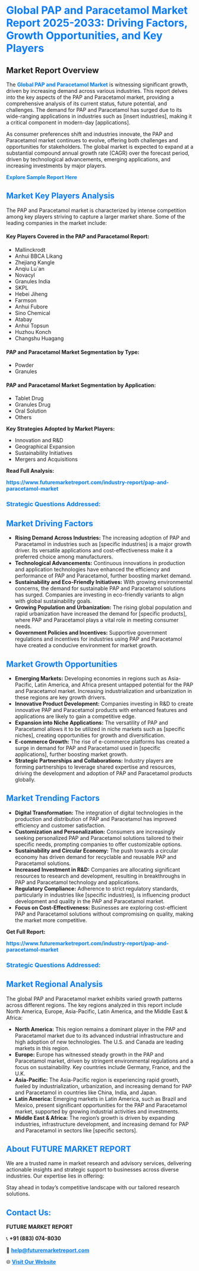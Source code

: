 <h1 style="color: #007BFF;">Global PAP and Paracetamol Market Report 2025-2033: Driving Factors, Growth Opportunities, and Key Players</h1>

<section id="overview">
<h2>Market Report Overview</h2>
<p>The <a href="https://www.futuremarketreport.com/industry-report/pap-and-paracetamol-market" style="color: #007BFF; text-decoration: none;"><strong>Global PAP and Paracetamol Market</strong></a> is witnessing significant growth, driven by increasing demand across various industries. This report delves into the key aspects of the PAP and Paracetamol market, providing a comprehensive analysis of its current status, future potential, and challenges. The demand for PAP and Paracetamol has surged due to its wide-ranging applications in industries such as [insert industries], making it a critical component in modern-day [applications].</p>
<p>As consumer preferences shift and industries innovate, the PAP and Paracetamol market continues to evolve, offering both challenges and opportunities for stakeholders. The global market is expected to expand at a substantial compound annual growth rate (CAGR) over the forecast period, driven by technological advancements, emerging applications, and increasing investments by major players.</p>
</section>

<section id="overview">
<p><a href="https://www.futuremarketreport.com/request-sample/reportId=77137" style="color: #007BFF; text-decoration: none;"><strong>Explore Sample Report Here</strong></a></p>
</section>

<section id="key-players">
<h2 style="color: #007BFF;">Market Key Players Analysis</h2>
<p>The PAP and Paracetamol market is characterized by intense competition among key players striving to capture a larger market share. Some of the leading companies in the market include:</p>
<h4>Key Players Covered in the PAP and Paracetamol Report:</h4>
<ul><li>Mallinckrodt</li><li>Anhui BBCA Likang</li><li>Zhejiang Kangle</li><li>Anqiu Lu`an</li><li>Novacyl</li><li>Granules India</li><li>SKPL</li><li>Hebei Jiheng</li><li>Farmson</li><li>Anhui Fubore</li><li>Sino Chemical</li><li>Atabay</li><li>Anhui Topsun</li><li>Huzhou Konch</li><li>Changshu Huagang</li></ul>
<h4>PAP and Paracetamol Market Segmentation by Type:</h4>
<ul><li>Powder</li><li>Granules</li></ul>

<h4>PAP and Paracetamol Market Segmentation by Application:</h4>
<ul><li>Tablet Drug</li><li>Granules Drug</li><li>Oral Solution</li><li>Others</li></ul>
<p><strong>Key Strategies Adopted by Market Players:</strong></p>
<ul>
<li>Innovation and R&D</li>
<li>Geographical Expansion</li>
<li>Sustainability Initiatives</li>
<li>Mergers and Acquisitions</li>
</ul>
</section>

<section>
<p><strong>Read Full Analysis: </strong></p><a href="https://www.futuremarketreport.com/industry-report/pap-and-paracetamol-market" style="color: #007BFF; text-decoration: none;"><strong>https://www.futuremarketreport.com/industry-report/pap-and-paracetamol-market</strong></a>
<h3 style="color: #007BFF;">Strategic Questions Addressed:</h3>
</section>

<section id="driving-factors">
<h2 style="color: #007BFF;">Market Driving Factors</h2>
<ul>
<li><strong>Rising Demand Across Industries:</strong> The increasing adoption of PAP and Paracetamol in industries such as [specific industries] is a major growth driver. Its versatile applications and cost-effectiveness make it a preferred choice among manufacturers.</li>
<li><strong>Technological Advancements:</strong> Continuous innovations in production and application technologies have enhanced the efficiency and performance of PAP and Paracetamol, further boosting market demand.</li>
<li><strong>Sustainability and Eco-Friendly Initiatives:</strong> With growing environmental concerns, the demand for sustainable PAP and Paracetamol solutions has surged. Companies are investing in eco-friendly variants to align with global sustainability goals.</li>
<li><strong>Growing Population and Urbanization:</strong> The rising global population and rapid urbanization have increased the demand for [specific products], where PAP and Paracetamol plays a vital role in meeting consumer needs.</li>
<li><strong>Government Policies and Incentives:</strong> Supportive government regulations and incentives for industries using PAP and Paracetamol have created a conducive environment for market growth.</li>
</ul>
</section>

<section id="growth-opportunities">
<h2 style="color: #007BFF;">Market Growth Opportunities</h2>
<ul>
<li><strong>Emerging Markets:</strong> Developing economies in regions such as Asia-Pacific, Latin America, and Africa present untapped potential for the PAP and Paracetamol market. Increasing industrialization and urbanization in these regions are key growth drivers.</li>
<li><strong>Innovative Product Development:</strong> Companies investing in R&D to create innovative PAP and Paracetamol products with enhanced features and applications are likely to gain a competitive edge.</li>
<li><strong>Expansion into Niche Applications:</strong> The versatility of PAP and Paracetamol allows it to be utilized in niche markets such as [specific niches], creating opportunities for growth and diversification.</li>
<li><strong>E-commerce Growth:</strong> The rise of e-commerce platforms has created a surge in demand for PAP and Paracetamol used in [specific applications], further boosting market growth.</li>
<li><strong>Strategic Partnerships and Collaborations:</strong> Industry players are forming partnerships to leverage shared expertise and resources, driving the development and adoption of PAP and Paracetamol products globally.</li>
</ul>
</section>

<section id="trending-factors">
<h2 style="color: #007BFF;">Market Trending Factors</h2>
<ul>
<li><strong>Digital Transformation:</strong> The integration of digital technologies in the production and distribution of PAP and Paracetamol has improved efficiency and customer satisfaction.</li>
<li><strong>Customization and Personalization:</strong> Consumers are increasingly seeking personalized PAP and Paracetamol solutions tailored to their specific needs, prompting companies to offer customizable options.</li>
<li><strong>Sustainability and Circular Economy:</strong> The push towards a circular economy has driven demand for recyclable and reusable PAP and Paracetamol solutions.</li>
<li><strong>Increased Investment in R&D:</strong> Companies are allocating significant resources to research and development, resulting in breakthroughs in PAP and Paracetamol technology and applications.</li>
<li><strong>Regulatory Compliance:</strong> Adherence to strict regulatory standards, particularly in industries like [specific industries], is influencing product development and quality in the PAP and Paracetamol market.</li>
<li><strong>Focus on Cost-Effectiveness:</strong> Businesses are exploring cost-efficient PAP and Paracetamol solutions without compromising on quality, making the market more competitive.</li>
</ul>
</section>

<section>
<p><strong>Get Full Report: </strong></p><a href="https://www.futuremarketreport.com/industry-report/pap-and-paracetamol-market" style="color: #007BFF; text-decoration: none;"><strong>https://www.futuremarketreport.com/industry-report/pap-and-paracetamol-market</strong></a>
<h3 style="color: #007BFF;">Strategic Questions Addressed:</h3>
</section>


<section id="regional-analysis">
<h2 style="color: #007BFF;">Market Regional Analysis</h2>
<p>The global PAP and Paracetamol market exhibits varied growth patterns across different regions. The key regions analyzed in this report include North America, Europe, Asia-Pacific, Latin America, and the Middle East & Africa:</p>
<ul>
<li><strong>North America:</strong> This region remains a dominant player in the PAP and Paracetamol market due to its advanced industrial infrastructure and high adoption of new technologies. The U.S. and Canada are leading markets in this region.</li>
<li><strong>Europe:</strong> Europe has witnessed steady growth in the PAP and Paracetamol market, driven by stringent environmental regulations and a focus on sustainability. Key countries include Germany, France, and the U.K.</li>
<li><strong>Asia-Pacific:</strong> The Asia-Pacific region is experiencing rapid growth, fueled by industrialization, urbanization, and increasing demand for PAP and Paracetamol in countries like China, India, and Japan.</li>
<li><strong>Latin America:</strong> Emerging markets in Latin America, such as Brazil and Mexico, present significant opportunities for the PAP and Paracetamol market, supported by growing industrial activities and investments.</li>
<li><strong>Middle East & Africa:</strong> The region’s growth is driven by expanding industries, infrastructure development, and increasing demand for PAP and Paracetamol in sectors like [specific sectors].</li>
</ul>
</section>

<footer>
<h2 style="color: #007BFF;">About FUTURE MARKET REPORT</h2>
<p>We are a trusted name in market research and advisory services, delivering actionable insights and strategic support to businesses across diverse industries. Our expertise lies in offering:</p>

<p>Stay ahead in today’s competitive landscape with our tailored research solutions.</p>

<h2 style="color: #007BFF;">Contact Us:</h2>
<p><strong>FUTURE MARKET REPORT</strong></p>
<p>📞 <strong>+91 (883) 074-8030</strong></p>
<p>📧 <strong><a href="mailto:help@futuremarketreport.com" style="color: #007BFF;">help@futuremarketreport.com</a></strong></p>
<p>🌐 <strong><a href="https://www.futuremarketreport.com/" style="color: #007BFF;">Visit Our Website</a></strong></p>
</footer>